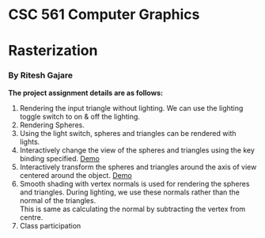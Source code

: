 # CSC 561 Computer Graphics
# Rasterization
### By Ritesh Gajare

**The project assignment details are as follows:**

1. Rendering the input triangle without lighting.
We can use the lighting toggle switch to on & off the lighting.
2. Rendering Spheres.
3. Using the light switch, spheres and triangles can be rendered with lights.
4. Interactively change the view of the spheres and triangles using the key binding specified. [Demo](https://plus.google.com/100523281871704763068/posts/PqhFxaEn4zq)
5. Interactively transform the spheres and triangles around the axis of view centered around the object. [Demo](https://plus.google.com/100523281871704763068/posts/UA19zzVTaHa)
6. Smooth shading with vertex normals is used for rendering the spheres and triangles. During lighting, we use these normals rather than the normal of the triangles. \
This is same as calculating the normal by subtracting the vertex from centre.
7. Class participation
